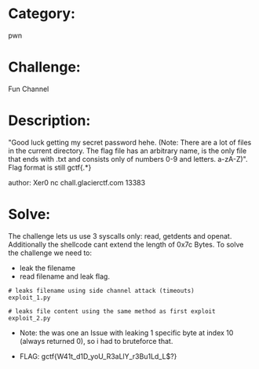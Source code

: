 # Category:
pwn

# Challenge:
Fun Channel

# Description:
"Good luck getting my secret password hehe. (Note: There are a lot of files in the current directory. The flag file has an arbitrary name, is the only file that ends with .txt and consists only of numbers 0-9 and letters. a-zA-Z)". Flag format is still gctf{.*}

author: Xer0
nc chall.glacierctf.com 13383

# Solve:
The challenge lets us use 3 syscalls only: read, getdents and openat. Additionally the shellcode cant extend the length of 0x7c Bytes.
To solve the challenge we need to:
* leak the filename
* read filename and leak flag.

```
# leaks filename using side channel attack (timeouts)
exploit_1.py

# leaks file content using the same method as first exploit
exploit_2.py
```
* Note: the was one an Issue with leaking 1 specific byte at index 10 (always returned 0), so i had to bruteforce that.

* FLAG: gctf{W41t_d1D_yoU_R3aLlY_r3Bu1Ld_L$?}
